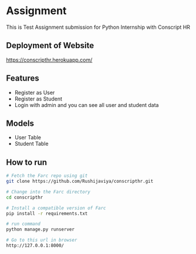 Assignment
========

This is Test Assignment submission for Python Internship with Conscript HR 

Deployment of Website
--------

https://conscripthr.herokuapp.com/

Features
--------

- Register as User
- Register as Student
- Login with admin and you can see all user and student data

Models
------------

- User Table
- Student Table

## How to run
```bash
# Fetch the Farc repo using git
git clone https://github.com/Rushijaviya/conscripthr.git

# Change into the Farc directory
cd conscripthr

# Install a compatible version of Farc
pip install -r requirements.txt

# run command
python manage.py runserver

# Go to this url in browser
http://127.0.0.1:8000/
```
